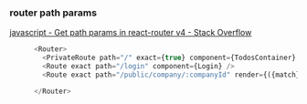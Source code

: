 ###  router path params


[javascript - Get path params in react-router v4 - Stack Overflow](https://stackoverflow.com/questions/45468837/get-path-params-in-react-router-v4 "javascript - Get path params in react-router v4 - Stack Overflow")


 

```ts
      <Router>
        <PrivateRoute path="/" exact={true} component={TodosContainer} />
        <Route exact path="/login" component={Login} />
        <Route exact path="/public/company/:companyId" render={({match}) => (<PublicView companyId={match.params.companyId}/>)}/>

      </Router>
```
